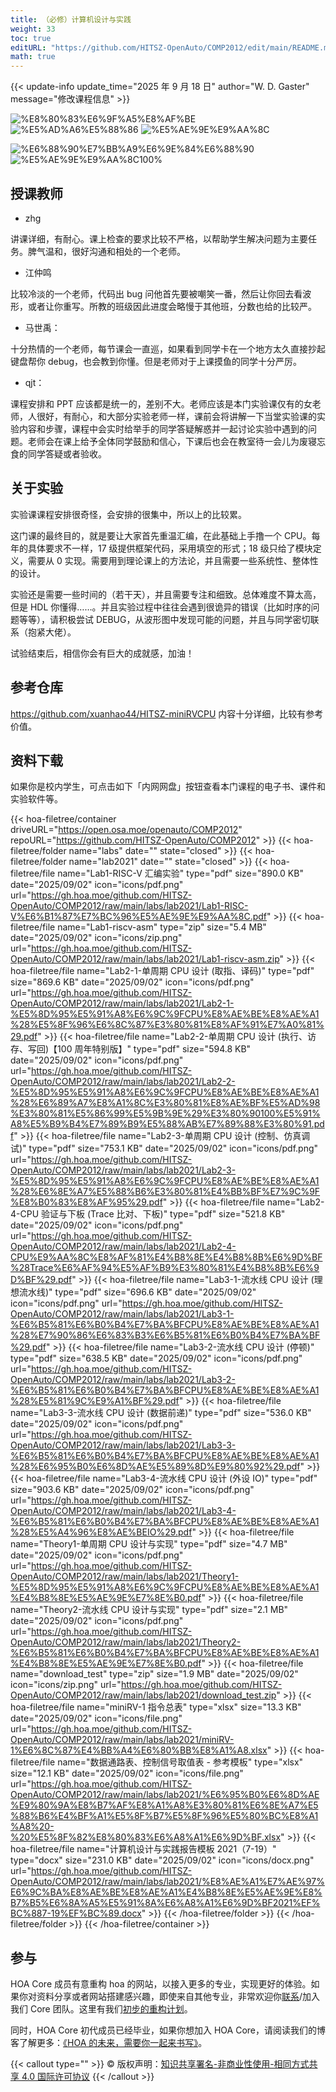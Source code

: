 ```yaml
---
title: （必修）计算机设计与实践
weight: 33
toc: true
editURL: "https://github.com/HITSZ-OpenAuto/COMP2012/edit/main/README.md"
math: true
---
```


{{< update-info update_time="2025 年 9 月 18 日" author="W. D. Gaster" message="修改课程信息" >}}

<div class="hoa-badge">

![%E8%80%83%E6%9F%A5%E8%AF%BE](https://img.shields.io/badge/%E8%80%83%E6%9F%A5%E8%AF%BE-green)
![%E5%AD%A6%E5%88%86](https://img.shields.io/badge/%E5%AD%A6%E5%88%86-3-moccasin)
![%E5%AE%9E%E9%AA%8C](https://img.shields.io/badge/%E5%AE%9E%E9%AA%8C-purple)

![%E6%88%90%E7%BB%A9%E6%9E%84%E6%88%90](https://img.shields.io/badge/%E6%88%90%E7%BB%A9%E6%9E%84%E6%88%90-gold)
![%E5%AE%9E%E9%AA%8C100%](https://img.shields.io/badge/%E5%AE%9E%E9%AA%8C-100%25-wheat)

</div>

## 授课教师

- zhg

讲课详细，有耐心。课上检查的要求比较不严格，以帮助学生解决问题为主要任务。脾气温和，很好沟通和相处的一个老师。

- 江仲鸣

比较冷淡的一个老师，代码出 bug 问他首先要被嘲笑一番，然后让你回去看波形，或者让你重写。所教的班级因此进度会略慢于其他班，分数也给的比较严。

- 马世禹：

十分热情的一个老师，每节课会一直巡，如果看到同学卡在一个地方太久直接抄起键盘帮你 debug，也会教到你懂。但是老师对于上课摸鱼的同学十分严厉。

- qjt：

课程安排和 PPT 应该都是统一的，差别不大。老师应该是本门实验课仅有的女老师，人很好，有耐心，和大部分实验老师一样，课前会将讲解一下当堂实验课的实验内容和步骤，课程中会实时给举手的同学答疑解惑并一起讨论实验中遇到的问题。老师会在课上给予全体同学鼓励和信心，下课后也会在教室待一会儿为废寝忘食的同学答疑或者验收。

## 关于实验

实验课课程安排很奇怪，会安排的很集中，所以上的比较累。

这门课的最终目的，就是要让大家首先重温汇编，在此基础上手撸一个 CPU。每年的具体要求不一样，17 级提供框架代码，采用填空的形式；18 级只给了模块定义，需要从 0 实现。需要用到理论课上的方法论，并且需要一些系统性、整体性的设计。

实验还是需要一些时间的（若干天），并且需要专注和细致。总体难度不算太高，但是 HDL 你懂得……。并且实验过程中往往会遇到很诡异的错误（比如时序的问题等等），请积极尝试 DEBUG，从波形图中发现可能的问题，并且与同学密切联系（抱紧大佬）。

试验结束后，相信你会有巨大的成就感，加油！

## 参考仓库

https://github.com/xuanhao44/HITSZ-miniRVCPU 内容十分详细，比较有参考价值。

## 资料下载

如果你是校内学生，可点击如下「内网网盘」按钮查看本门课程的电子书、课件和实验软件等。

{{< hoa-filetree/container driveURL="https://open.osa.moe/openauto/COMP2012" repoURL="https://github.com/HITSZ-OpenAuto/COMP2012" >}}
{{< hoa-filetree/folder name="labs" date="" state="closed" >}}
{{< hoa-filetree/folder name="lab2021" date="" state="closed" >}}
{{< hoa-filetree/file name="Lab1-RISC-V 汇编实验" type="pdf" size="890.0 KB" date="2025/09/02" icon="icons/pdf.png" url="https://gh.hoa.moe/github.com/HITSZ-OpenAuto/COMP2012/raw/main/labs/lab2021/Lab1-RISC-V%E6%B1%87%E7%BC%96%E5%AE%9E%E9%AA%8C.pdf" >}}
{{< hoa-filetree/file name="Lab1-riscv-asm" type="zip" size="5.4 MB" date="2025/09/02" icon="icons/zip.png" url="https://gh.hoa.moe/github.com/HITSZ-OpenAuto/COMP2012/raw/main/labs/lab2021/Lab1-riscv-asm.zip" >}}
{{< hoa-filetree/file name="Lab2-1-单周期 CPU 设计 (取指、译码)" type="pdf" size="869.6 KB" date="2025/09/02" icon="icons/pdf.png" url="https://gh.hoa.moe/github.com/HITSZ-OpenAuto/COMP2012/raw/main/labs/lab2021/Lab2-1-%E5%8D%95%E5%91%A8%E6%9C%9FCPU%E8%AE%BE%E8%AE%A1%28%E5%8F%96%E6%8C%87%E3%80%81%E8%AF%91%E7%A0%81%29.pdf" >}}
{{< hoa-filetree/file name="Lab2-2-单周期 CPU 设计 (执行、访存、写回)【100 周年特别版】" type="pdf" size="594.8 KB" date="2025/09/02" icon="icons/pdf.png" url="https://gh.hoa.moe/github.com/HITSZ-OpenAuto/COMP2012/raw/main/labs/lab2021/Lab2-2-%E5%8D%95%E5%91%A8%E6%9C%9FCPU%E8%AE%BE%E8%AE%A1%28%E6%89%A7%E8%A1%8C%E3%80%81%E8%AE%BF%E5%AD%98%E3%80%81%E5%86%99%E5%9B%9E%29%E3%80%90100%E5%91%A8%E5%B9%B4%E7%89%B9%E5%88%AB%E7%89%88%E3%80%91.pdf" >}}
{{< hoa-filetree/file name="Lab2-3-单周期 CPU 设计 (控制、仿真调试)" type="pdf" size="753.1 KB" date="2025/09/02" icon="icons/pdf.png" url="https://gh.hoa.moe/github.com/HITSZ-OpenAuto/COMP2012/raw/main/labs/lab2021/Lab2-3-%E5%8D%95%E5%91%A8%E6%9C%9FCPU%E8%AE%BE%E8%AE%A1%28%E6%8E%A7%E5%88%B6%E3%80%81%E4%BB%BF%E7%9C%9F%E8%B0%83%E8%AF%95%29.pdf" >}}
{{< hoa-filetree/file name="Lab2-4-CPU 验证与下板 (Trace 比对、下板)" type="pdf" size="521.8 KB" date="2025/09/02" icon="icons/pdf.png" url="https://gh.hoa.moe/github.com/HITSZ-OpenAuto/COMP2012/raw/main/labs/lab2021/Lab2-4-CPU%E9%AA%8C%E8%AF%81%E4%B8%8E%E4%B8%8B%E6%9D%BF%28Trace%E6%AF%94%E5%AF%B9%E3%80%81%E4%B8%8B%E6%9D%BF%29.pdf" >}}
{{< hoa-filetree/file name="Lab3-1-流水线 CPU 设计 (理想流水线)" type="pdf" size="696.6 KB" date="2025/09/02" icon="icons/pdf.png" url="https://gh.hoa.moe/github.com/HITSZ-OpenAuto/COMP2012/raw/main/labs/lab2021/Lab3-1-%E6%B5%81%E6%B0%B4%E7%BA%BFCPU%E8%AE%BE%E8%AE%A1%28%E7%90%86%E6%83%B3%E6%B5%81%E6%B0%B4%E7%BA%BF%29.pdf" >}}
{{< hoa-filetree/file name="Lab3-2-流水线 CPU 设计 (停顿)" type="pdf" size="638.5 KB" date="2025/09/02" icon="icons/pdf.png" url="https://gh.hoa.moe/github.com/HITSZ-OpenAuto/COMP2012/raw/main/labs/lab2021/Lab3-2-%E6%B5%81%E6%B0%B4%E7%BA%BFCPU%E8%AE%BE%E8%AE%A1%28%E5%81%9C%E9%A1%BF%29.pdf" >}}
{{< hoa-filetree/file name="Lab3-3-流水线 CPU 设计 (数据前递)" type="pdf" size="536.0 KB" date="2025/09/02" icon="icons/pdf.png" url="https://gh.hoa.moe/github.com/HITSZ-OpenAuto/COMP2012/raw/main/labs/lab2021/Lab3-3-%E6%B5%81%E6%B0%B4%E7%BA%BFCPU%E8%AE%BE%E8%AE%A1%28%E6%95%B0%E6%8D%AE%E5%89%8D%E9%80%92%29.pdf" >}}
{{< hoa-filetree/file name="Lab3-4-流水线 CPU 设计 (外设 IO)" type="pdf" size="903.6 KB" date="2025/09/02" icon="icons/pdf.png" url="https://gh.hoa.moe/github.com/HITSZ-OpenAuto/COMP2012/raw/main/labs/lab2021/Lab3-4-%E6%B5%81%E6%B0%B4%E7%BA%BFCPU%E8%AE%BE%E8%AE%A1%28%E5%A4%96%E8%AE%BEIO%29.pdf" >}}
{{< hoa-filetree/file name="Theory1-单周期 CPU 设计与实现" type="pdf" size="4.7 MB" date="2025/09/02" icon="icons/pdf.png" url="https://gh.hoa.moe/github.com/HITSZ-OpenAuto/COMP2012/raw/main/labs/lab2021/Theory1-%E5%8D%95%E5%91%A8%E6%9C%9FCPU%E8%AE%BE%E8%AE%A1%E4%B8%8E%E5%AE%9E%E7%8E%B0.pdf" >}}
{{< hoa-filetree/file name="Theory2-流水线 CPU 设计与实现" type="pdf" size="2.1 MB" date="2025/09/02" icon="icons/pdf.png" url="https://gh.hoa.moe/github.com/HITSZ-OpenAuto/COMP2012/raw/main/labs/lab2021/Theory2-%E6%B5%81%E6%B0%B4%E7%BA%BFCPU%E8%AE%BE%E8%AE%A1%E4%B8%8E%E5%AE%9E%E7%8E%B0.pdf" >}}
{{< hoa-filetree/file name="download_test" type="zip" size="1.9 MB" date="2025/09/02" icon="icons/zip.png" url="https://gh.hoa.moe/github.com/HITSZ-OpenAuto/COMP2012/raw/main/labs/lab2021/download_test.zip" >}}
{{< hoa-filetree/file name="miniRV-1 指令总表" type="xlsx" size="13.3 KB" date="2025/09/02" icon="icons/file.png" url="https://gh.hoa.moe/github.com/HITSZ-OpenAuto/COMP2012/raw/main/labs/lab2021/miniRV-1%E6%8C%87%E4%BB%A4%E6%80%BB%E8%A1%A8.xlsx" >}}
{{< hoa-filetree/file name="数据通路表、控制信号取值表 - 参考模板" type="xlsx" size="12.1 KB" date="2025/09/02" icon="icons/file.png" url="https://gh.hoa.moe/github.com/HITSZ-OpenAuto/COMP2012/raw/main/labs/lab2021/%E6%95%B0%E6%8D%AE%E9%80%9A%E8%B7%AF%E8%A1%A8%E3%80%81%E6%8E%A7%E5%88%B6%E4%BF%A1%E5%8F%B7%E5%8F%96%E5%80%BC%E8%A1%A8%20-%20%E5%8F%82%E8%80%83%E6%A8%A1%E6%9D%BF.xlsx" >}}
{{< hoa-filetree/file name="计算机设计与实践报告模板 2021（7-19）" type="docx" size="231.0 KB" date="2025/09/02" icon="icons/docx.png" url="https://gh.hoa.moe/github.com/HITSZ-OpenAuto/COMP2012/raw/main/labs/lab2021/%E8%AE%A1%E7%AE%97%E6%9C%BA%E8%AE%BE%E8%AE%A1%E4%B8%8E%E5%AE%9E%E8%B7%B5%E6%8A%A5%E5%91%8A%E6%A8%A1%E6%9D%BF2021%EF%BC%887-19%EF%BC%89.docx" >}}
{{< /hoa-filetree/folder >}}
{{< /hoa-filetree/folder >}}
{{< /hoa-filetree/container >}}

## 参与

HOA Core 成员有意重构 hoa 的网站，以接入更多的专业，实现更好的体验。如果你对资料分享或者网站搭建感兴趣，即使来自其他专业，非常欢迎你[联系](mailto:hi@hoa.moe)/加入我们 Core 团队。这里有我们[初步的重构计划](https://historical-mousepad-286.notion.site/HOA-1f71751ad5fe80978c70d9e32330d7e6)。

同时，HOA Core 初代成员已经毕业，如果你想加入 HOA Core，请阅读我们的博客了解更多：[《HOA 的未来，需要你一起来书写》](https://hoa.moe/news/future-of-hoa)。

{{< callout type="" >}}
  © 版权声明：[知识共享署名-非商业性使用-相同方式共享 4.0 国际许可协议](https://creativecommons.org/licenses/by-nc-sa/4.0/)
{{< /callout >}}

